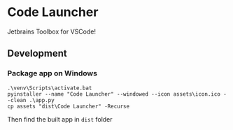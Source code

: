 # Code Launcher
Jetbrains Toolbox for VSCode!

## Development

### Package app on Windows
```
.\venv\Scripts\activate.bat
pyinstaller --name "Code Launcher" --windowed --icon assets\icon.ico --clean .\app.py
cp assets "dist\Code Launcher" -Recurse
```

Then find the built app in `dist` folder
